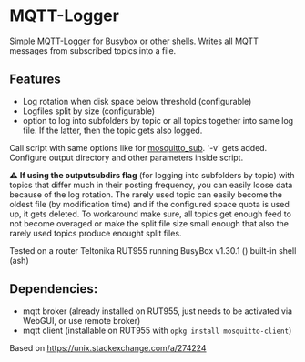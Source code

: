 # MQTT-Logger
Simple MQTT-Logger for Busybox or other shells. Writes all MQTT messages from subscribed topics into a file.
## Features
- Log rotation when disk space below threshold (configurable)
- Logfiles split by size (configurable)
- option to log into subfolders by topic or all topics together into same log file. If the latter, then the topic gets also logged.

Call script with same options like for [mosquitto_sub](https://mosquitto.org/man/mosquitto_sub-1.html). '-v' gets added. Configure output directory and other parameters inside script.

:warning: **If using the outputsubdirs flag** (for logging into subfolders by topic) with topics that differ much in their posting frequency, you can easily loose data because of the log rotation. The rarely used topic can easily become the oldest file (by modification time) and if the configured space quota is used up, it gets deleted. To workaround make sure, all topics get enough feed to not become overaged or make the split file size small enough that also the rarely used topics produce enought split files.

Tested on a router Teltonika RUT955 running BusyBox v1.30.1 () built-in shell (ash)

## Dependencies:
- mqtt broker (already installed on RUT955, just needs to be activated via WebGUI, or use remote broker)
- mqtt client (installable on RUT955 with ``opkg install mosquitto-client``)

Based on https://unix.stackexchange.com/a/274224
